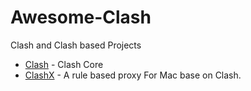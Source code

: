 # Awesome-Clash

Clash and Clash based Projects 

<!-- BEGIN LIST -->

- [Clash](https://github.com/Dreamacro/clash) - Clash Core
- [ClashX](https://github.com/yichengchen/clashX/tree/master) - A rule based proxy For Mac base on Clash. 
